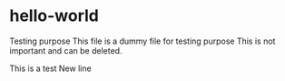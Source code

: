 # hello-world
Testing purpose
This file is a dummy file for testing purpose
This is not important and can be deleted.

This is a test
New line
#
